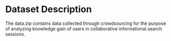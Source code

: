 # Dataset Description
The data.zip contains data collected through crowdsourcing for the purpose of analyzing knowledge gain of users in collaborative informational search sessions.
